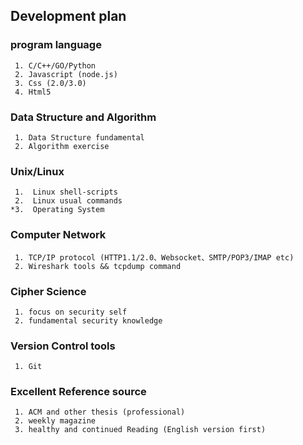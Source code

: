 ## Development plan 

### program language

```
 1. C/C++/GO/Python
 2. Javascript (node.js)
 3. Css (2.0/3.0)
 4. Html5
```

### Data Structure and Algorithm

```
 1. Data Structure fundamental
 2. Algorithm exercise
```
 
### Unix/Linux 

```
 1.  Linux shell-scripts
 2.  Linux usual commands
*3.  Operating System
```  

### Computer Network

```
 1. TCP/IP protocol (HTTP1.1/2.0、Websocket、SMTP/POP3/IMAP etc)
 2. Wireshark tools && tcpdump command 
```

### Cipher Science

```
 1. focus on security self
 2. fundamental security knowledge
```

### Version Control tools

```
 1. Git 
```

### Excellent Reference source

```
 1. ACM and other thesis (professional)
 2. weekly magazine
 3. healthy and continued Reading (English version first)
```



